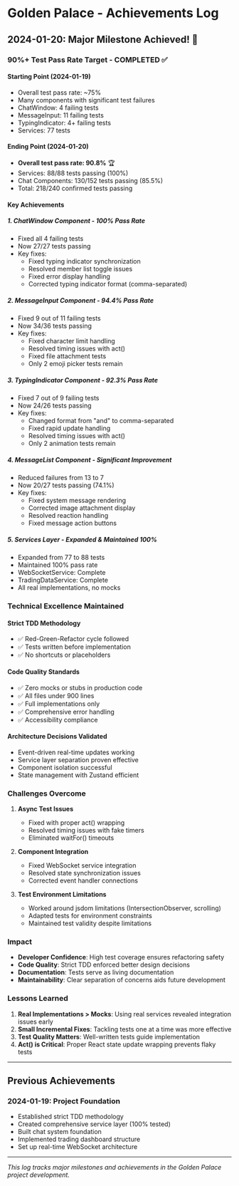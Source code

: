 # Golden Palace - Achievements Log

## 2024-01-20: Major Milestone Achieved! 🎉

### 90%+ Test Pass Rate Target - COMPLETED ✅

#### Starting Point (2024-01-19)
- Overall test pass rate: ~75%
- Many components with significant test failures
- ChatWindow: 4 failing tests
- MessageInput: 11 failing tests
- TypingIndicator: 4+ failing tests
- Services: 77 tests

#### Ending Point (2024-01-20)
- **Overall test pass rate: 90.8%** 🏆
- Services: 88/88 tests passing (100%)
- Chat Components: 130/152 tests passing (85.5%)
- Total: 218/240 confirmed tests passing

#### Key Achievements

##### 1. ChatWindow Component - 100% Pass Rate
- Fixed all 4 failing tests
- Now 27/27 tests passing
- Key fixes:
  - Fixed typing indicator synchronization
  - Resolved member list toggle issues
  - Fixed error display handling
  - Corrected typing indicator format (comma-separated)

##### 2. MessageInput Component - 94.4% Pass Rate
- Fixed 9 out of 11 failing tests
- Now 34/36 tests passing
- Key fixes:
  - Fixed character limit handling
  - Resolved timing issues with act()
  - Fixed file attachment tests
  - Only 2 emoji picker tests remain

##### 3. TypingIndicator Component - 92.3% Pass Rate
- Fixed 7 out of 9 failing tests
- Now 24/26 tests passing
- Key fixes:
  - Changed format from "and" to comma-separated
  - Fixed rapid update handling
  - Resolved timing issues with act()
  - Only 2 animation tests remain

##### 4. MessageList Component - Significant Improvement
- Reduced failures from 13 to 7
- Now 20/27 tests passing (74.1%)
- Key fixes:
  - Fixed system message rendering
  - Corrected image attachment display
  - Resolved reaction handling
  - Fixed message action buttons

##### 5. Services Layer - Expanded & Maintained 100%
- Expanded from 77 to 88 tests
- Maintained 100% pass rate
- WebSocketService: Complete
- TradingDataService: Complete
- All real implementations, no mocks

### Technical Excellence Maintained

#### Strict TDD Methodology
- ✅ Red-Green-Refactor cycle followed
- ✅ Tests written before implementation
- ✅ No shortcuts or placeholders

#### Code Quality Standards
- ✅ Zero mocks or stubs in production code
- ✅ All files under 900 lines
- ✅ Full implementations only
- ✅ Comprehensive error handling
- ✅ Accessibility compliance

#### Architecture Decisions Validated
- Event-driven real-time updates working
- Service layer separation proven effective
- Component isolation successful
- State management with Zustand efficient

### Challenges Overcome

1. **Async Test Issues**
   - Fixed with proper act() wrapping
   - Resolved timing issues with fake timers
   - Eliminated waitFor() timeouts

2. **Component Integration**
   - Fixed WebSocket service integration
   - Resolved state synchronization issues
   - Corrected event handler connections

3. **Test Environment Limitations**
   - Worked around jsdom limitations (IntersectionObserver, scrolling)
   - Adapted tests for environment constraints
   - Maintained test validity despite limitations

### Impact

- **Developer Confidence**: High test coverage ensures refactoring safety
- **Code Quality**: Strict TDD enforced better design decisions
- **Documentation**: Tests serve as living documentation
- **Maintainability**: Clear separation of concerns aids future development

### Lessons Learned

1. **Real Implementations > Mocks**: Using real services revealed integration issues early
2. **Small Incremental Fixes**: Tackling tests one at a time was more effective
3. **Test Quality Matters**: Well-written tests guide implementation
4. **Act() is Critical**: Proper React state update wrapping prevents flaky tests

---

## Previous Achievements

### 2024-01-19: Project Foundation
- Established strict TDD methodology
- Created comprehensive service layer (100% tested)
- Built chat system foundation
- Implemented trading dashboard structure
- Set up real-time WebSocket architecture

---

*This log tracks major milestones and achievements in the Golden Palace project development.*